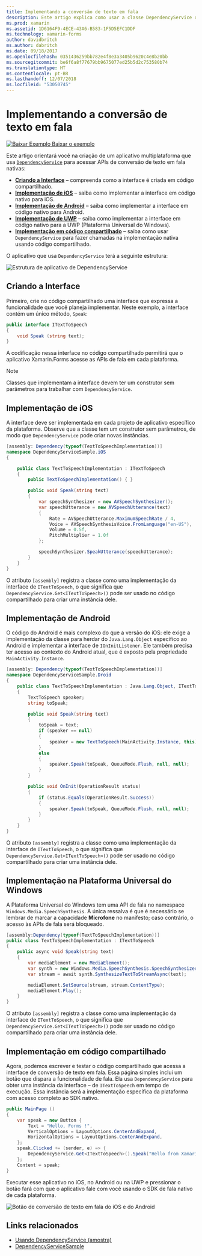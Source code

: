 ```yaml
---
title: Implementando a conversão de texto em fala
description: Este artigo explica como usar a classe DependencyService do Xamarin.Forms para fazer chamadas na API de conversão de texto em fala nativa de cada plataforma.
ms.prod: xamarin
ms.assetid: 1D6164F9-4ECE-43A6-B583-1F5D5EFC1DDF
ms.technology: xamarin-forms
author: davidbritch
ms.author: dabritch
ms.date: 09/18/2017
ms.openlocfilehash: 0351436259bb782e4f8e3a3405b9620c4e8b20bb
ms.sourcegitcommit: be6f6a8f77679bb9675077ed25b5d2c753580b74
ms.translationtype: HT
ms.contentlocale: pt-BR
ms.lasthandoff: 12/07/2018
ms.locfileid: "53050745"
---
```

# <a name="implementing-text-to-speech"></a>Implementando a conversão de texto em fala

[![Baixar Exemplo](~/media/shared/download.png) Baixar o exemplo](https://developer.xamarin.com/samples/xamarin-forms/UsingDependencyService/)

Este artigo orientará você na criação de um aplicativo multiplataforma que usa [`DependencyService`](xref:Xamarin.Forms.DependencyService) para acessar APIs de conversão de texto em fala nativas:

- **[Criando a Interface](#Creating_the_Interface)** &ndash; compreenda como a interface é criada em código compartilhado.
- **[Implementação de iOS](#iOS_Implementation)** &ndash; saiba como implementar a interface em código nativo para iOS.
- **[Implementação de Android](#Android_Implementation)** &ndash; saiba como implementar a interface em código nativo para Android.
- **[Implementação de UWP](#WindowsImplementation)** &ndash; saiba como implementar a interface em código nativo para a UWP (Plataforma Universal do Windows).
- **[Implementação em código compartilhado](#Implementing_in_Shared_Code)** &ndash; saiba como usar `DependencyService` para fazer chamadas na implementação nativa usando código compartilhado.

O aplicativo que usa `DependencyService` terá a seguinte estrutura:

![](text-to-speech-images/tts-diagram.png "Estrutura de aplicativo de DependencyService")

<a name="Creating_the_Interface" />

## <a name="creating-the-interface"></a>Criando a Interface

Primeiro, crie no código compartilhado uma interface que expressa a funcionalidade que você planeja implementar. Neste exemplo, a interface contém um único método, `Speak`:

```csharp
public interface ITextToSpeech
{
    void Speak (string text);
}
```

A codificação nessa interface no código compartilhado permitirá que o aplicativo Xamarin.Forms acesse as APIs de fala em cada plataforma.

> [!NOTE]
> Classes que implementam a interface devem ter um construtor sem parâmetros para trabalhar com `DependencyService`.

<a name="iOS_Implementation" />

## <a name="ios-implementation"></a>Implementação de iOS

A interface deve ser implementada em cada projeto de aplicativo específico da plataforma. Observe que a classe tem um construtor sem parâmetros, de modo que `DependencyService` pode criar novas instâncias.

```csharp
[assembly: Dependency(typeof(TextToSpeechImplementation))]
namespace DependencyServiceSample.iOS
{

    public class TextToSpeechImplementation : ITextToSpeech
    {
        public TextToSpeechImplementation() { }

        public void Speak(string text)
        {
            var speechSynthesizer = new AVSpeechSynthesizer();
            var speechUtterance = new AVSpeechUtterance(text)
            {
                Rate = AVSpeechUtterance.MaximumSpeechRate / 4,
                Voice = AVSpeechSynthesisVoice.FromLanguage("en-US"),
                Volume = 0.5f,
                PitchMultiplier = 1.0f
            };

            speechSynthesizer.SpeakUtterance(speechUtterance);
        }
    }
}
```

O atributo `[assembly]` registra a classe como uma implementação da interface de `ITextToSpeech`, o que significa que `DependencyService.Get<ITextToSpeech>()` pode ser usado no código compartilhado para criar uma instância dele.

<a name="Android_Implementation" />

## <a name="android-implementation"></a>Implementação de Android

O código do Android é mais complexo do que a versão do iOS: ele exige a implementação da classe para herdar do `Java.Lang.Object` específico ao Android e implementar a interface de `IOnInitListener`. Ele também precisa ter acesso ao contexto do Android atual, que é exposto pela propriedade `MainActivity.Instance`.

```csharp
[assembly: Dependency(typeof(TextToSpeechImplementation))]
namespace DependencyServiceSample.Droid
{
    public class TextToSpeechImplementation : Java.Lang.Object, ITextToSpeech, TextToSpeech.IOnInitListener
    {
        TextToSpeech speaker;
        string toSpeak;

        public void Speak(string text)
        {
            toSpeak = text;
            if (speaker == null)
            {
                speaker = new TextToSpeech(MainActivity.Instance, this);
            }
            else
            {
                speaker.Speak(toSpeak, QueueMode.Flush, null, null);
            }
        }

        public void OnInit(OperationResult status)
        {
            if (status.Equals(OperationResult.Success))
            {
                speaker.Speak(toSpeak, QueueMode.Flush, null, null);
            }
        }
    }
}
```

O atributo `[assembly]` registra a classe como uma implementação da interface de `ITextToSpeech`, o que significa que `DependencyService.Get<ITextToSpeech>()` pode ser usado no código compartilhado para criar uma instância dele.

<a name="WindowsImplementation" />

## <a name="universal-windows-platform-implementation"></a>Implementação na Plataforma Universal do Windows

A Plataforma Universal do Windows tem uma API de fala no namespace `Windows.Media.SpeechSynthesis`. A única ressalva é que é necessário se lembrar de marcar a capacidade **Microfone** no manifesto; caso contrário, o acesso às APIs de fala será bloqueado.

```csharp
[assembly:Dependency(typeof(TextToSpeechImplementation))]
public class TextToSpeechImplementation : ITextToSpeech
{
    public async void Speak(string text)
    {
        var mediaElement = new MediaElement();
        var synth = new Windows.Media.SpeechSynthesis.SpeechSynthesizer();
        var stream = await synth.SynthesizeTextToStreamAsync(text);

        mediaElement.SetSource(stream, stream.ContentType);
        mediaElement.Play();
    }
}
```

O atributo `[assembly]` registra a classe como uma implementação da interface de `ITextToSpeech`, o que significa que `DependencyService.Get<ITextToSpeech>()` pode ser usado no código compartilhado para criar uma instância dele.

<a name="Implementing_in_Shared_Code" />

## <a name="implementing-in-shared-code"></a>Implementação em código compartilhado

Agora, podemos escrever e testar o código compartilhado que acessa a interface de conversão de texto em fala. Essa página simples inclui um botão que dispara a funcionalidade de fala. Ela usa `DependencyService` para obter uma instância da interface &ndash; de `ITextToSpeech` em tempo de execução. Essa instância será a implementação específica da plataforma com acesso completo ao SDK nativo.

```csharp
public MainPage ()
{
    var speak = new Button {
        Text = "Hello, Forms !",
        VerticalOptions = LayoutOptions.CenterAndExpand,
        HorizontalOptions = LayoutOptions.CenterAndExpand,
    };
    speak.Clicked += (sender, e) => {
        DependencyService.Get<ITextToSpeech>().Speak("Hello from Xamarin Forms");
    };
    Content = speak;
}
```

Executar esse aplicativo no iOS, no Android ou na UWP e pressionar o botão fará com que o aplicativo fale com você usando o SDK de fala nativo de cada plataforma.

 ![Botão de conversão de texto em fala do iOS e do Android](text-to-speech-images/running.png "Exemplo de conversão de texto em fala")


## <a name="related-links"></a>Links relacionados

- [Usando DependencyService (amostra)](https://developer.xamarin.com/samples/xamarin-forms/UsingDependencyService/)
- [DependencyServiceSample](https://developer.xamarin.com/samples/xamarin-forms/DependencyService/DependencyServiceSample/)
